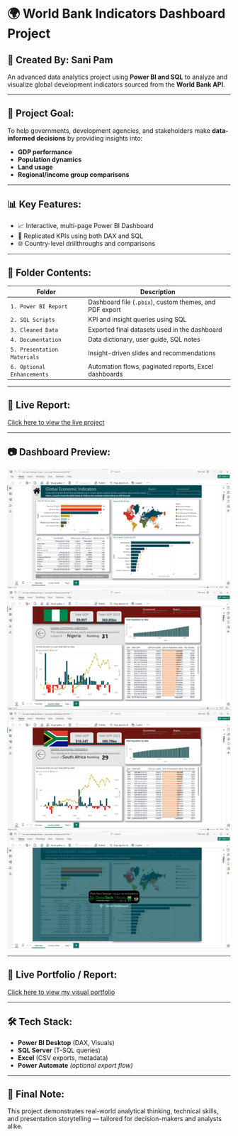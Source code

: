 # 🌍 World Bank Indicators Dashboard Project

## 👤 Created By: Sani Pam
An advanced data analytics project using **Power BI and SQL** to analyze and visualize global development indicators sourced from the **World Bank API**.

---

## 🎯 Project Goal:
To help governments, development agencies, and stakeholders make **data-informed decisions** by providing insights into:
- **GDP performance**
- **Population dynamics**
- **Land usage**
- **Regional/income group comparisons**

---

## 📊 Key Features:
- 📈 Interactive, multi-page Power BI Dashboard
- 🧠 Replicated KPIs using both DAX and SQL
- 🌐 Country-level drillthroughs and comparisons


---

## 📁 Folder Contents:

| Folder | Description |
|--------|-------------|
| `1. Power BI Report` | Dashboard file (`.pbix`), custom themes, and PDF export |
| `2. SQL Scripts` | KPI and insight queries using SQL |
| `3. Cleaned Data` | Exported final datasets used in the dashboard |
| `4. Documentation` | Data dictionary, user guide, SQL notes |
| `5. Presentation Materials` | Insight-driven slides and recommendations |
| `6. Optional Enhancements` | Automation flows, paginated reports, Excel dashboards |

---

## 🔗 Live Report:
[Click here to view the live project](https://app.powerbi.com/links/Er8JeBzsro?ctid=71cf4385-6466-489d-a591-0aff690ce852&pbi_source=linkShare)

---

## 📷 Dashboard Preview:
![image alt](https://github.com/Smart-P4458/My-Projects/blob/da504277fece617a01bcb4c5680beb2d3ebc6194/My%20June%20Project%20Overview%20%20.jpg)
![image alt](https://github.com/Smart-P4458/My-Projects/blob/717b02cfce81079cb54b291d7e6b8d5d355ad05a/June%20Project%20Nigeria%20Page.jpg)
![image alt](https://github.com/Smart-P4458/My-Projects/blob/5bcfa65ea150a244a23c95b26a630f610c7e44b2/June%20Project%20South%20Africa.jpg)
![image alt](https://github.com/Smart-P4458/My-Projects/blob/a806368a41a9522a0f01203720372ad7a72f23b4/June%20Project%20Landing%20page.jpg)

---

## 🔗 Live Portfolio / Report:
[Click here to view my visual portfolio](https://mavenanalytics.io/profile/08d183b0-f0f1-70a3-a6f9-d7782b33e46b)

---

## 🛠️ Tech Stack:
- **Power BI Desktop** (DAX, Visuals)
- **SQL Server** (T-SQL queries)
- **Excel** (CSV exports, metadata)
- **Power Automate** *(optional export flow)*

---

## 📢 Final Note:
This project demonstrates real-world analytical thinking, technical skills, and presentation storytelling — tailored for decision-makers and analysts alike.


